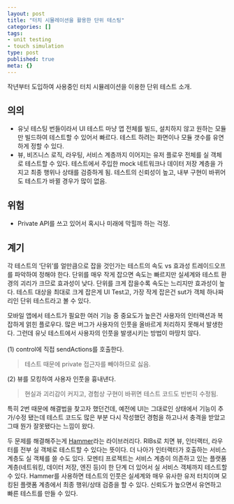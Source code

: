 ```yaml
---
layout: post
title: "터치 시뮬레이션을 활용한 단위 테스팅"
categories: []
tags:
- unit testing
- touch simulation
type: post
published: true
meta: {}
---
```


작년부터 도입하여 사용중인 터치 시뮬레이션을 이용한 단위 테스트 소개.

## 의의
- 유닛 테스팅 번들이라서 UI 테스트 마냥 앱 전체를 빌드, 설치하지 않고 원하는 모듈만 빌드하여 테스트할 수 있어서 빠르다. 테스트 하려는 화면이나 모듈 갯수를 유연하게 정할 수 있다.
- 뷰, 비즈니스 로직, 라우팅, 서비스 계층까지 이어지는 유저 플로우 전체를 실 객체로 테스트할 수 있다. 테스트에서 주입한 mock 네트워크나 데이터 저장 계층을 가지고 최종 행위나 상태를 검증하게 됨. 테스트의 신뢰성이 높고, 내부 구현이 바뀌어도 테스트가 바뀔 경우가 많이 없음.

## 위험
- Private API를 쓰고 있어서 혹시나 미래에 막힐까 하는 걱정.

## 계기

각 테스트의 ‘단위’를 얼만큼으로 잡을 것인가는 테스트의 속도 vs 효과성 트레이드오프를 파악하여 정해야 한다. 단위를 매우 작게 잡으면 속도는 빠르지만 실세계와 테스트 환경의 괴리가 크므로 효과성이 낮다. 단위를 크게 잡을수록 속도는 느리지만 효과성이 높다. 테스트 대상을 최대로 크게 잡은게 UI Test고, 가장 작게 잡은건 sut가 객체 하나짜리인 단위 테스트라고 볼 수 있다.

모바일 앱에서 테스트가 필요한 여러 기능 중 중요도가 높은건 사용자의 인터랙션과 복잡하게 얽힌 플로우다. 많은 버그가 사용자의 인풋을 올바르게 처리하지 못해서 발생한다. 그런데 유닛 테스트에서 사용자의 인풋을 발생시키는 방법이 마땅치 않다.
<br><br>
(1) control에 직접 sendActions를 호출한다. 

> 테스트 때문에 private 접근자를 빼야하므로 싫음.

(2) 뷰를 모킹하여 사용자 인풋을 흉내낸다. 

> 현실과 괴리감이 커지고, 경험상 구현이 바뀌면 테스트 코드도 빈번히 수정됨. 

특히 2번 때문에 해결법을 찾고자 했던건데, 예전에 UI는 그대로인 상태에서 기능이 추가/수정 됐는데 테스트 코드도 많은 부분 다시 작성했던 경험을 하고나서 충격을 받았고 그때 뭔가 잘못됐다는 느낌이 왔다.

두 문제를 해결해주는게 [Hammer](https://github.com/lyft/Hammer)라는 라이브러리다. RIBs로 치면 뷰, 인터랙터, 라우터를 전부 실 객체로 테스트할 수 있다는 뜻이다. 더 나아가 인터랙터가 호출하는 서비스 계층도 실 객체를 쓸 수도 있다. 모멘티 프로젝트는 서비스 계층이 의존하고 있는 플랫폼 계층(네트워킹, 데이터 저장, 엔진 등)이 한 단계 더 있어서 실 서비스 객체까지 테스트할 수 있다. Hammer를 사용하면 테스트의 인풋은 실세계와 매우 유사한 유저 터치이며 모킹된 플랫폼 계층에서 최종 행위/상태 검증을 할 수 있다. 신뢰도가 높으면서 유연하고 빠른 테스트를 만들 수 있다.





